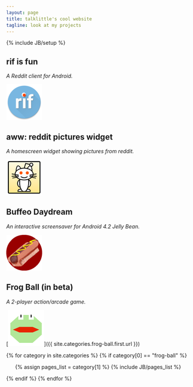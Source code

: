 ```yaml
---
layout: page
title: talklittle's cool website
tagline: look at my projects
---
```

{% include JB/setup %}

## rif is fun

*A Reddit client for Android.*

[![rif is fun logo](assets/images/rifisfun96.png)](rif-is-fun/)

## aww: reddit pictures widget

*A homescreen widget showing pictures from reddit.*

[![reddit aww logo](assets/images/awwicon.png)](aww-reddit/)

## Buffeo Daydream

*An interactive screensaver for Android 4.2 Jelly Bean.*

[![Buffeo logo](assets/images/buffeo96.png)](buffeo-daydream/)

## Frog Ball (in beta)

*A 2-player action/arcade game.*

[![Frog Ball logo](assets/images/frogball96.png)]({{ site.categories.frog-ball.first.url }})

{% for category in site.categories %}
{% if category[0] == "frog-ball" %}
<ul>
  {% assign pages_list = category[1] %}
  {% include JB/pages_list %}
</ul>
{% endif %}
{% endfor %}

